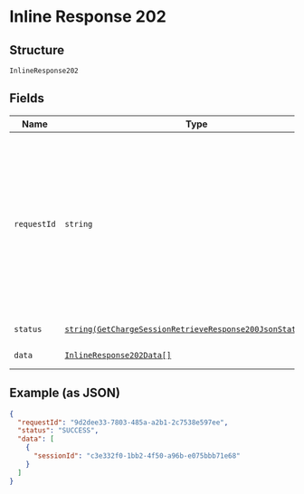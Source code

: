 
# Inline Response 202

## Structure

`InlineResponse202`

## Fields

| Name | Type | Tags | Description | Getter | Setter |
|  --- | --- | --- | --- | --- | --- |
| `requestId` | `string` | Required | Mandatory UUID (according to RFC 4122 standards) for requests and responses. This will be played back in the response from the request. | getRequestId(): string | setRequestId(string requestId): void |
| `status` | [`string(GetChargeSessionRetrieveResponse200JsonStatusEnum)`](../../doc/models/get-charge-session-retrieve-response-200-json-status-enum.md) | Required | - | getStatus(): string | setStatus(string status): void |
| `data` | [`InlineResponse202Data[]`](../../doc/models/inline-response-202-data.md) | Required | - | getData(): array | setData(array data): void |

## Example (as JSON)

```json
{
  "requestId": "9d2dee33-7803-485a-a2b1-2c7538e597ee",
  "status": "SUCCESS",
  "data": [
    {
      "sessionId": "c3e332f0-1bb2-4f50-a96b-e075bbb71e68"
    }
  ]
}
```

